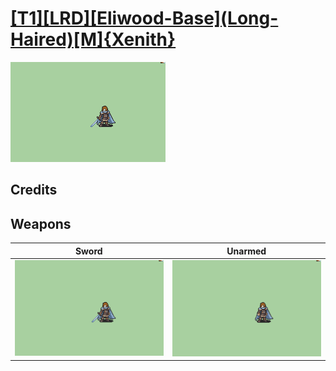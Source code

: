 # [\[T1\]\[LRD\]\[Eliwood-Base\]\(Long-Haired\)\[M\]{Xenith}](./)

<img src="./1.%20Sword/Sword_000.png" alt="[T1][LRD][Eliwood-Base](Long-Haired)[M]{Xenith} standing" />

## Credits



## Weapons


|Sword |Unarmed |
|  :---: | :---: |
| <img alt="Sword animation" src="./1.%20Sword/Sword.gif" /> | <img alt="Unarmed animation" src="./8.%20Unarmed/Unarmed.gif" /> |
